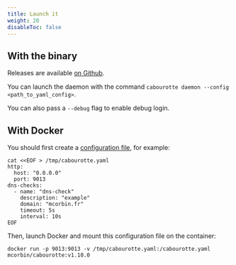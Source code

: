 ```yaml
---
title: Launch it
weight: 20
disableToc: false
---
```


## With the binary

Releases are available [on Github](https://github.com/appclacks/cabourotte/releases/tag/v1.7.0).

You can launch the daemon with the command `cabourotte daemon --config <path_to_yaml_config>`.

You can also pass a `--debug` flag to enable debug login.

## With Docker

You should first create a [configuration file](/installation/configuration/), for example:

```
cat <<EOF > /tmp/cabourotte.yaml
http:
  host: "0.0.0.0"
  port: 9013
dns-checks:
  - name: "dns-check"
    description: "example"
    domain: "mcorbin.fr"
    timeout: 5s
    interval: 10s
EOF
```

Then, launch Docker and mount this configuration file on the container:

```
docker run -p 9013:9013 -v /tmp/cabourotte.yaml:/cabourotte.yaml mcorbin/cabourotte:v1.10.0
```
